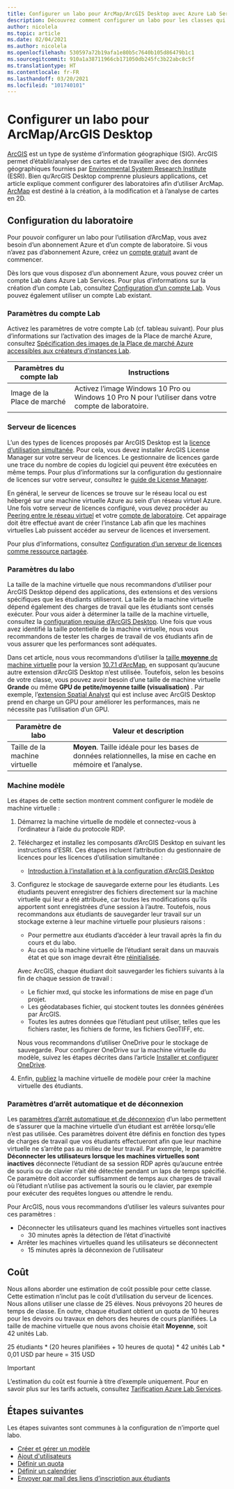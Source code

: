 ```yaml
---
title: Configurer un labo pour ArcMap/ArcGIS Desktop avec Azure Lab Services | Microsoft Docs
description: Découvrez comment configurer un labo pour les classes qui utilisent ArcGIS.
author: nicolela
ms.topic: article
ms.date: 02/04/2021
ms.author: nicolela
ms.openlocfilehash: 530597a72b19afa1e80b5c7640b105d86479b1c1
ms.sourcegitcommit: 910a1a38711966cb171050db245fc3b22abc8c5f
ms.translationtype: HT
ms.contentlocale: fr-FR
ms.lasthandoff: 03/20/2021
ms.locfileid: "101740101"
---
```

# <a name="set-up-a-lab-for-arcmaparcgis-desktop"></a>Configurer un labo pour ArcMap/ArcGIS Desktop

[ArcGIS](https://www.esri.com/en-us/arcgis/products/arcgis-solutions/overview) est un type de système d’information géographique (SIG).  ArcGIS permet d’établir/analyser des cartes et de travailler avec des données géographiques fournies par [Environmental System Research Institute](https://www.esri.com/en-us/home) (ESRI).  Bien qu’ArcGIS Desktop comprenne plusieurs applications, cet article explique comment configurer des laboratoires afin d’utiliser ArcMap.  [ArcMap](https://desktop.arcgis.com/en/arcmap/latest/map/main/what-is-arcmap-.htm) est destiné à la création, à la modification et à l’analyse de cartes en 2D.

## <a name="lab-configuration"></a>Configuration du laboratoire

Pour pouvoir configurer un labo pour l’utilisation d’ArcMap, vous avez besoin d’un abonnement Azure et d’un compte de laboratoire.  Si vous n’avez pas d’abonnement Azure, créez un [compte gratuit](https://azure.microsoft.com/free/) avant de commencer.

Dès lors que vous disposez d’un abonnement Azure, vous pouvez créer un compte Lab dans Azure Lab Services.  Pour plus d’informations sur la création d’un compte Lab, consultez [Configuration d’un compte Lab](tutorial-setup-lab-account.md).  Vous pouvez également utiliser un compte Lab existant.

### <a name="lab-account-settings"></a>Paramètres du compte Lab

Activez les paramètres de votre compte Lab (cf. tableau suivant).  Pour plus d’informations sur l’activation des images de la Place de marché Azure, consultez [Spécification des images de la Place de marché Azure accessibles aux créateurs d’instances Lab](./specify-marketplace-images.md).

| Paramètres du compte lab | Instructions |
| ------------------- | ------------ |
|Image de la Place de marché| Activez l’image Windows 10 Pro ou Windows 10 Pro N pour l’utiliser dans votre compte de laboratoire.|

### <a name="licensing-server"></a>Serveur de licences

L’un des types de licences proposés par ArcGIS Desktop est la [licence d’utilisation simultanée](https://desktop.arcgis.com/en/license-manager/latest/license-manager-basics.htm).  Pour cela, vous devez installer ArcGIS License Manager sur votre serveur de licences.  Le gestionnaire de licences garde une trace du nombre de copies du logiciel qui peuvent être exécutées en même temps.  Pour plus d’informations sur la configuration du gestionnaire de licences sur votre serveur, consultez le [guide de License Manager](https://desktop.arcgis.com/en/license-manager/latest/welcome.htm).

En général, le serveur de licences se trouve sur le réseau local ou est hébergé sur une machine virtuelle Azure au sein d’un réseau virtuel Azure.  Une fois votre serveur de licences configuré, vous devez procéder au [Peering entre le réseau virtuel](./how-to-connect-peer-virtual-network.md) et votre [compte de laboratoire](./tutorial-setup-lab-account.md).  Cet appairage doit être effectué avant de créer l’instance Lab afin que les machines virtuelles Lab puissent accéder au serveur de licences et inversement.

Pour plus d’informations, consultez [Configuration d’un serveur de licences comme ressource partagée](how-to-create-a-lab-with-shared-resource.md).

### <a name="lab-settings"></a>Paramètres du labo

La taille de la machine virtuelle que nous recommandons d’utiliser pour ArcGIS Desktop dépend des applications, des extensions et des versions spécifiques que les étudiants utiliseront.  La taille de la machine virtuelle dépend également des charges de travail que les étudiants sont censés exécuter.  Pour vous aider à déterminer la taille de la machine virtuelle, consultez la [configuration requise d’ArcGIS Desktop](https://desktop.arcgis.com/en/system-requirements/latest/arcgis-desktop-system-requirements.htm).  Une fois que vous avez identifié la taille potentielle de la machine virtuelle, nous vous recommandons de tester les charges de travail de vos étudiants afin de vous assurer que les performances sont adéquates.

Dans cet article, nous vous recommandons d’utiliser la [taille **moyenne** de machine virtuelle](administrator-guide.md#vm-sizing) pour la version [10.7.1 d’ArcMap](https://desktop.arcgis.com/en/system-requirements/10.7/arcgis-desktop-system-requirements.htm), en supposant qu’aucune autre extension d’ArcGIS Desktop n’est utilisée.  Toutefois, selon les besoins de votre classe, vous pouvez avoir besoin d’une taille de machine virtuelle **Grande** ou même **GPU de petite/moyenne taille (visualisation)** .  Par exemple, l’[extension Spatial Analyst](https://desktop.arcgis.com/en/arcmap/latest/tools/spatial-analyst-toolbox/gpu-processing-with-spatial-analyst.htm) qui est incluse avec ArcGIS Desktop prend en charge un GPU pour améliorer les performances, mais ne nécessite pas l’utilisation d’un GPU.

| Paramètre de labo | Valeur et description |
| ------------ | ------------------ |
|Taille de la machine virtuelle| **Moyen**.  Taille idéale pour les bases de données relationnelles, la mise en cache en mémoire et l’analyse.|  

### <a name="template-machine"></a>Machine modèle

Les étapes de cette section montrent comment configurer le modèle de machine virtuelle :

1.  Démarrez la machine virtuelle de modèle et connectez-vous à l’ordinateur à l’aide du protocole RDP.

2.  Téléchargez et installez les composants d’ArcGIS Desktop en suivant les instructions d’ESRI.  Ces étapes incluent l’attribution du gestionnaire de licences pour les licences d’utilisation simultanée : 
    - [Introduction à l’installation et à la configuration d’ArcGIS Desktop](https://desktop.arcgis.com/en/arcmap/latest/get-started/installation-guide/introduction.htm)

3.  Configurez le stockage de sauvegarde externe pour les étudiants.  Les étudiants peuvent enregistrer des fichiers directement sur la machine virtuelle qui leur a été attribuée, car toutes les modifications qu’ils apportent sont enregistrées d’une session à l’autre.  Toutefois, nous recommandons aux étudiants de sauvegarder leur travail sur un stockage externe à leur machine virtuelle pour plusieurs raisons :
    - Pour permettre aux étudiants d’accéder à leur travail après la fin du cours et du labo.  
    - Au cas où la machine virtuelle de l’étudiant serait dans un mauvais état et que son image devrait être [réinitialisée](how-to-set-virtual-machine-passwords.md#reset-vms).

    Avec ArcGIS, chaque étudiant doit sauvegarder les fichiers suivants à la fin de chaque session de travail :

    - Le fichier mxd, qui stocke les informations de mise en page d’un projet.
    - Les géodatabases fichier, qui stockent toutes les données générées par ArcGIS.
    - Toutes les autres données que l’étudiant peut utiliser, telles que les fichiers raster, les fichiers de forme, les fichiers GeoTIFF, etc.

    Nous vous recommandons d’utiliser OneDrive pour le stockage de sauvegarde.  Pour configurer OneDrive sur la machine virtuelle du modèle, suivez les étapes décrites dans l’article [Installer et configurer OneDrive](how-to-prepare-windows-template.md#install-and-configure-onedrive). 

4.  Enfin, [publiez](how-to-create-manage-template.md#publish-the-template-vm) la machine virtuelle de modèle pour créer la machine virtuelle des étudiants.

### <a name="auto-shutdown-and-disconnect-settings"></a>Paramètres d’arrêt automatique et de déconnexion

Les [paramètres d’arrêt automatique et de déconnexion](cost-management-guide.md#automatic-shutdown-settings-for-cost-control) d’un labo permettent de s’assurer que la machine virtuelle d’un étudiant est arrêtée lorsqu’elle n’est pas utilisée.  Ces paramètres doivent être définis en fonction des types de charges de travail que vos étudiants effectueront afin que leur machine virtuelle ne s’arrête pas au milieu de leur travail.  Par exemple, le paramètre **Déconnecter les utilisateurs lorsque les machines virtuelles sont inactives** déconnecte l’étudiant de sa session RDP après qu’aucune entrée de souris ou de clavier n’ait été détectée pendant un laps de temps spécifié.  Ce paramètre doit accorder suffisamment de temps aux charges de travail où l’étudiant n’utilise pas activement la souris ou le clavier, par exemple pour exécuter des requêtes longues ou attendre le rendu.

Pour ArcGIS, nous vous recommandons d’utiliser les valeurs suivantes pour ces paramètres :
- Déconnecter les utilisateurs quand les machines virtuelles sont inactives
    - 30 minutes après la détection de l’état d’inactivité
- Arrêter les machines virtuelles quand les utilisateurs se déconnectent
    - 15 minutes après la déconnexion de l’utilisateur

## <a name="cost"></a>Coût

Nous allons aborder une estimation de coût possible pour cette classe. Cette estimation n’inclut pas le coût d’utilisation du serveur de licences. Nous allons utiliser une classe de 25 élèves. Nous prévoyons 20 heures de temps de classe. En outre, chaque étudiant obtient un quota de 10 heures pour les devoirs ou travaux en dehors des heures de cours planifiées. La taille de machine virtuelle que nous avons choisie était **Moyenne**, soit 42 unités Lab.

25 étudiants \* (20 heures planifiées + 10 heures de quota) \* 42 unités Lab * 0,01 USD par heure = 315 USD

>[!IMPORTANT]
> L’estimation du coût est fournie à titre d’exemple uniquement.  Pour en savoir plus sur les tarifs actuels, consultez [Tarification Azure Lab Services](https://azure.microsoft.com/pricing/details/lab-services/).  

## <a name="next-steps"></a>Étapes suivantes

Les étapes suivantes sont communes à la configuration de n’importe quel labo.

- [Créer et gérer un modèle](how-to-create-manage-template.md)
- [Ajout d'utilisateurs](tutorial-setup-classroom-lab.md#add-users-to-the-lab)
- [Définir un quota](how-to-configure-student-usage.md#set-quotas-for-users)
- [Définir un calendrier](tutorial-setup-classroom-lab.md#set-a-schedule-for-the-lab)
- [Envoyer par mail des liens d’inscription aux étudiants](how-to-configure-student-usage.md#send-invitations-to-users)
